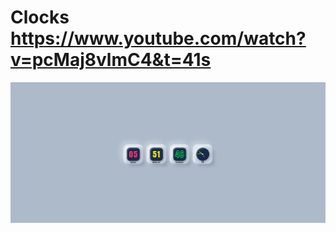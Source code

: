 # Clocks https://www.youtube.com/watch?v=pcMaj8vlmC4&t=41s
<p align="center">
  <img src="preview.png" alt="preview del proyecto" width="600">
</p>
